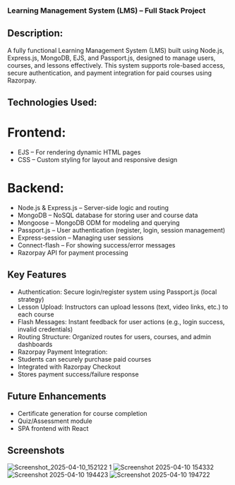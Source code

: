 ### Learning Management System (LMS) – Full Stack Project

## Description:
A fully functional Learning Management System (LMS) built using Node.js, Express.js, MongoDB, EJS, and Passport.js, designed to manage users, courses, and lessons effectively. This system supports role-based access, secure authentication, and payment integration for paid courses using Razorpay.

## Technologies Used:
# Frontend:
- EJS – For rendering dynamic HTML pages
- CSS – Custom styling for layout and responsive design
# Backend:
- Node.js & Express.js – Server-side logic and routing
- MongoDB – NoSQL database for storing user and course data
- Mongoose – MongoDB ODM for modeling and querying
- Passport.js – User authentication (register, login, session management)
- Express-session – Managing user sessions
- Connect-flash – For showing success/error messages
- Razorpay API for payment processing

## Key Features
- Authentication: Secure login/register system using Passport.js (local strategy)
- Lesson Upload: Instructors can upload lessons (text, video links, etc.) to each course
- Flash Messages: Instant feedback for user actions (e.g., login success, invalid credentials)
- Routing Structure: Organized routes for users, courses, and admin dashboards
- Razorpay Payment Integration:
- Students can securely purchase paid courses
- Integrated with Razorpay Checkout
- Stores payment success/failure response

## Future Enhancements
- Certificate generation for course completion
- Quiz/Assessment module
- SPA frontend with React

## Screenshots
![Screenshot_2025-04-10_152122 1](https://github.com/user-attachments/assets/587038be-7980-4579-939b-9552ad9abe68)
![Screenshot 2025-04-10 154332](https://github.com/user-attachments/assets/b4d899fc-d39e-4135-b939-15790e383103)
![Screenshot 2025-04-10 194423](https://github.com/user-attachments/assets/647abd12-3ba5-4f45-9536-8b5e25da1fce)
![Screenshot 2025-04-10 194722](https://github.com/user-attachments/assets/2e10d374-fdc6-48f8-b711-6cb5b4a5b0d2)

